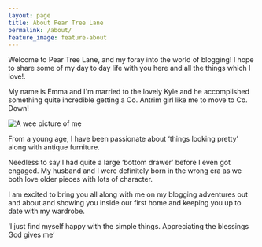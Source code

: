 ```yaml
---
layout: page
title: About Pear Tree Lane
permalink: /about/
feature_image: feature-about
---
```


Welcome to Pear Tree Lane, and my foray into the world of blogging!  I hope to share some of my day to day life with you here and all the things which I love!.

My name is Emma and I'm married to the lovely Kyle and he accomplished something quite incredible getting a Co. Antrim girl like me to move to Co. Down!

![A wee picture of me](../img/me.jpg)

From a young age, I have been passionate about ‘things looking pretty’ along with antique furniture.

Needless to say I had quite a large ‘bottom drawer’ before I even got engaged. My husband and I were definitely  born in the wrong era as we both love older pieces with lots of character.

I am excited to bring you all along with me on my blogging adventures out and about and showing you inside our first home and keeping you up to date with my wardrobe.

‘I just find myself happy with the simple things. Appreciating the blessings God gives me’




